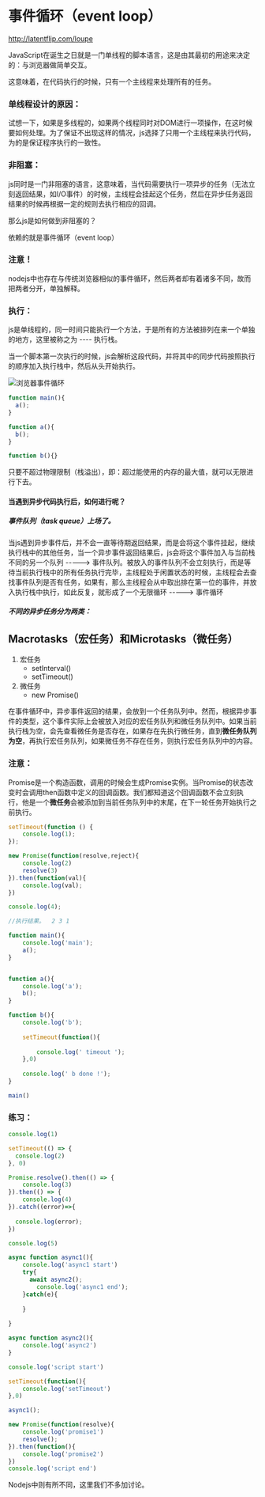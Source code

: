 # 事件循环（event loop）

http://latentflip.com/loupe

JavaScript在诞生之日就是一门单线程的脚本语言，这是由其最初的用途来决定的：与浏览器做简单交互。

这意味着，在代码执行的时候，只有一个主线程来处理所有的任务。

### 单线程设计的原因：

试想一下，如果是多线程的，如果两个线程同时对DOM进行一项操作，在这时候要如何处理。为了保证不出现这样的情况，js选择了只用一个主线程来执行代码，为的是保证程序执行的一致性。



### 非阻塞：

js同时是一门非阻塞的语言，这意味着，当代码需要执行一项异步的任务（无法立刻返回结果，如I/O事件）的时候，主线程会挂起这个任务，然后在异步任务返回结果的时候再根据一定的规则去执行相应的回调。



那么js是如何做到非阻塞的？

依赖的就是事件循环（event loop）

### 注意！

nodejs中也存在与传统浏览器相似的事件循环，然后两者却有着诸多不同，故而把两者分开，单独解释。



### 执行：

js是单线程的，同一时间只能执行一个方法，于是所有的方法被排列在来一个单独的地方，这里被称之为 ---- 执行栈。

当一个脚本第一次执行的时候，js会解析这段代码，并将其中的同步代码按照执行的顺序加入执行栈中，然后从头开始执行。

![浏览器事件循环](/Users/touitsuchou/Documents/workspace/banyuan/课件/前端/img/浏览器事件循环.gif)



```js
function main(){
  a();
}

function a(){
  b();
}

function b(){}
```



只要不超过物理限制（栈溢出），即：超过能使用的内存的最大值，就可以无限进行下去。



#### 当遇到异步代码执行后，如何进行呢？

##### 事件队列（task queue）上场了。

当js遇到异步事件后，并不会一直等待期返回结果，而是会将这个事件挂起，继续执行栈中的其他任务，当一个异步事件返回结果后，js会将这个事件加入与当前栈不同的另一个队列 -----> 事件队列。被放入的事件队列不会立刻执行，而是等待当前执行栈中的所有任务执行完毕，主线程处于闲置状态的时候，主线程会去查找事件队列是否有任务，如果有，那么主线程会从中取出排在第一位的事件，并放入执行栈中执行，如此反复，就形成了一个无限循环 -----> 事件循环



##### 不同的异步任务分为两类：

## **Macrotasks（宏任务）和Microtasks**（微任务）

1. 宏任务
   - setInterval()
   - setTimeout()
2. 微任务
   - new Promise()

在事件循环中，异步事件返回的结果，会放到一个任务队列中。然而，根据异步事件的类型，这个事件实际上会被放入对应的宏任务队列和微任务队列中。如果当前执行栈为空，会先查看微任务是否存在，如果存在先执行微任务，直到**微任务队列为空**，再执行宏任务队列，如果微任务不存在任务，则执行宏任务队列中的内容。



### 注意：

Promise是一个构造函数，调用的时候会生成Promise实例。当Promise的状态改变时会调用then函数中定义的回调函数。我们都知道这个回调函数不会立刻执行，他是一个**微任务**会被添加到当前任务队列中的末尾，在下一轮任务开始执行之前执行。



```js
setTimeout(function () {
    console.log(1);
});

new Promise(function(resolve,reject){
    console.log(2)
    resolve(3)
}).then(function(val){
    console.log(val);
})

console.log(4);

//执行结果。  2 3 1
```

```js
function main(){
    console.log('main');
    a();
}


function a(){
    console.log('a');
    b();
}

function b(){
    console.log('b');
    
    setTimeout(function(){
        
        console.log(' timeout ');
    },0)
    
    console.log(' b done !');
}

main()
```



### 练习：

```js
console.log(1)

setTimeout(() => {
  console.log(2)
}, 0)

Promise.resolve().then(() => {
	console.log(3)
}).then(() => {
	console.log(4)
}).catch((error)=>{
  
  console.log(error);
})

console.log(5)
```

```js
async function async1(){
    console.log('async1 start')
  	try{
      await async2();
  		console.log('async1 end');
    }catch(e){
      
    }
    
}

async function async2(){
    console.log('async2')
}

console.log('script start')

setTimeout(function(){
    console.log('setTimeout') 
},0)  

async1();

new Promise(function(resolve){
    console.log('promise1')
    resolve();
}).then(function(){
    console.log('promise2')
})
console.log('script end')
```

Nodejs中则有所不同，这里我们不多加讨论。